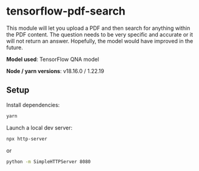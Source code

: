 # tensorflow-pdf-search
This module will let you upload a PDF and then search for anything within the PDF content. The question needs to be very specific and accurate or it will not return an answer. Hopefully, the model would have improved in the future.

**Model used**: TensorFlow QNA model

**Node / yarn versions**: v18.16.0 / 1.22.19

## Setup

Install dependencies:

```sh
yarn
```

Launch a local dev server:

```sh
npx http-server
```

or 

```sh
python -m SimpleHTTPServer 8080
```
